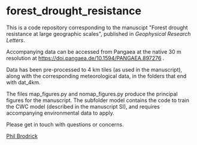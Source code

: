 # forest_drought_resistance

This is a code repository corresponding to the manuscipt "Forest drought resistance at large geographic scales", published in *Geophysical Research Letters*.

Accompanying data can be accessed from Pangaea at the native 30 m resolution at https://doi.pangaea.de/10.1594/PANGAEA.897276 .

Data has been pre-processed to 4 km tiles (as used in the manuscript), along with the corresponding meteorological data, in the folders that end with dat_4km.

The files map_figures.py and nomap_figures.py produce the principal figures for the manuscript. The subfolder model contains the code to train the CWC model (described in the manuscript SI), and requires accompanying environmental data to apply.

Please get in touch with questions or concerns.

[Phil Brodrick](https://www.philbrodrick.com)
